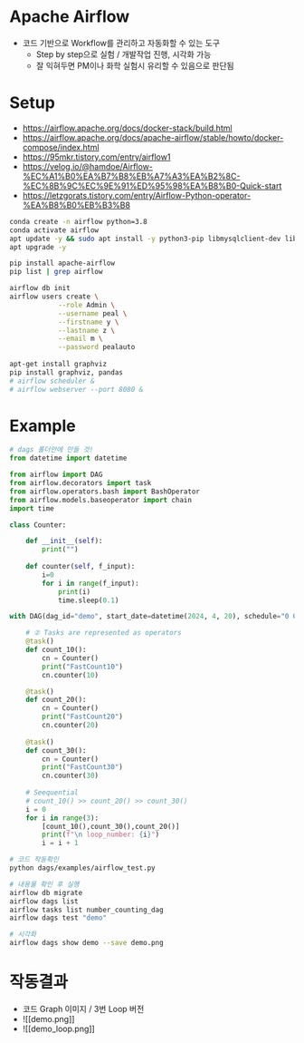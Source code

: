 # Apache Airflow
* 코드 기반으로 Workflow를 관리하고 자동화할 수 있는 도구
	* Step by step으로 실험 / 개발작업 진행, 시각화 가능
	* 잘 익혀두면 PM이나 화학 실험시 유리할 수 있음으로 판단됨
# Setup
* https://airflow.apache.org/docs/docker-stack/build.html
* https://airflow.apache.org/docs/apache-airflow/stable/howto/docker-compose/index.html
* https://95mkr.tistory.com/entry/airflow1
* https://velog.io/@hamdoe/Airflow-%EC%A1%B0%EA%B7%B8%EB%A7%A3%EA%B2%8C-%EC%8B%9C%EC%9E%91%ED%95%98%EA%B8%B0-Quick-start
* https://letzgorats.tistory.com/entry/Airflow-Python-operator-%EA%B8%B0%EB%B3%B8
```bash
conda create -n airflow python=3.8
conda activate airflow
apt update -y && sudo apt install -y python3-pip libmysqlclient-dev libssl-dev libffi-dev libxml2-dev libxslt1-dev zlib1g-dev
apt upgrade -y

pip install apache-airflow
pip list | grep airflow

airflow db init
airflow users create \
    		--role Admin \
    		--username peal \
    		--firstname y \
    		--lastname z \
    		--email m \
    		--password pealauto
    		
apt-get install graphviz
pip install graphviz, pandas
# airflow scheduler &
# airflow webserver --port 8080 &

```
# Example
```python title:smapleDAG
# dags 폴더안에 만들 것!
from datetime import datetime

from airflow import DAG
from airflow.decorators import task
from airflow.operators.bash import BashOperator
from airflow.models.baseoperator import chain
import time

class Counter:

    def __init__(self):
        print("")
    
    def counter(self, f_input):
        i=0
        for i in range(f_input):
            print(i)
            time.sleep(0.1)

with DAG(dag_id="demo", start_date=datetime(2024, 4, 20), schedule="0 0 * * *") as dag:

    # ② Tasks are represented as operators
    @task()
    def count_10():
        cn = Counter()
        print("FastCount10")
        cn.counter(10)

    @task()
    def count_20():
        cn = Counter()
        print("FastCount20")
        cn.counter(20)
    
    @task()
    def count_30():
        cn = Counter()
        print("FastCount30")
        cn.counter(30)
        
	# Seequential
    # count_10() >> count_20() >> count_30()
    i = 0
    for i in range(3):
        [count_10(),count_30(),count_20()]
        print(f"\n loop_number: {i}")
        i = i + 1
```

```bash title:DAGRunner
# 코드 작동확인
python dags/examples/airflow_test.py

# 내용물 확인 후 실행
airflow db migrate
airflow dags list
airflow tasks list number_counting_dag
airflow dags test "demo"

# 시각화
airflow dags show demo --save demo.png
```

# 작동결과
* 코드 Graph 이미지 / 3번 Loop 버전
* ![[demo.png]]
* ![[demo_loop.png]]